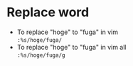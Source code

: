 # Replace word  
- To replace "hoge" to "fuga" in vim  
`:%s/hoge/fuga/`  
- To replace "hoge" to "fuga" in vim all  
`:%s/hoge/fuga/g`  
